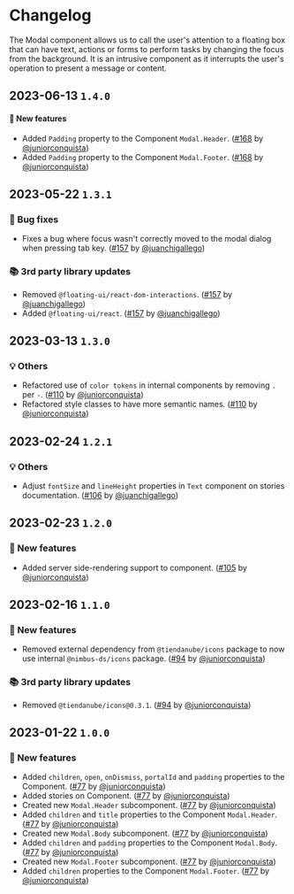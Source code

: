 # Changelog

The Modal component allows us to call the user's attention to a floating box that can have text, actions or forms to perform tasks by changing the focus from the background. It is an intrusive component as it interrupts the user's operation to present a message or content.

## 2023-06-13 `1.4.0`

#### 🎉 New features

- Added `Padding` property to the Component `Modal.Header`. ([#168](https://github.com/TiendaNube/nimbus-design-system/pull/168) by [@juniorconquista](https://github.com/juniorconquista))
- Added `Padding` property to the Component `Modal.Footer`. ([#168](https://github.com/TiendaNube/nimbus-design-system/pull/168) by [@juniorconquista](https://github.com/juniorconquista))

## 2023-05-22 `1.3.1`

### 🐛 Bug fixes

- Fixes a bug where focus wasn't correctly moved to the modal dialog when pressing tab key. ([#157](https://github.com/TiendaNube/nimbus-design-system/pull/157) by [@juanchigallego](https://github.com/juanchigallego))

### 📚 3rd party library updates

- Removed `@floating-ui/react-dom-interactions`. ([#157](https://github.com/TiendaNube/nimbus-design-system/pull/157) by [@juanchigallego](https://github.com/juanchigallego))
- Added `@floating-ui/react`. ([#157](https://github.com/TiendaNube/nimbus-design-system/pull/157) by [@juanchigallego](https://github.com/juanchigallego))

## 2023-03-13 `1.3.0`

### 💡 Others

- Refactored use of `color tokens` in internal components by removing `.` per `-`. ([#110](https://github.com/TiendaNube/nimbus-design-system/pull/110) by [@juniorconquista](https://github.com/juniorconquista))
- Refactored style classes to have more semantic names. ([#110](https://github.com/TiendaNube/nimbus-design-system/pull/110) by [@juniorconquista](https://github.com/juniorconquista))

## 2023-02-24 `1.2.1`

### 💡 Others

- Adjust `fontSize` and `lineHeight` properties in `Text` component on stories documentation. ([#106](https://github.com/TiendaNube/nimbus-design-system/pull/106) by [@juanchigallego](https://github.com/juanchigallego))

## 2023-02-23 `1.2.0`

### 🎉 New features

- Added server side-rendering support to component. ([#105](https://github.com/TiendaNube/nimbus-design-system/pull/105) by [@juniorconquista](https://github.com/juniorconquista))

## 2023-02-16 `1.1.0`

### 🎉 New features

- Removed external dependency from `@tiendanube/icons` package to now use internal `@nimbus-ds/icons` package. ([#94](https://github.com/TiendaNube/nimbus-design-system/pull/#94) by [@juniorconquista](https://github.com/juniorconquista))

### 📚 3rd party library updates

- Removed `@tiendanube/icons@0.3.1`. ([#94](https://github.com/TiendaNube/nimbus-design-system/pull/#94) by [@juniorconquista](https://github.com/juniorconquista))

## 2023-01-22 `1.0.0`

### 🎉 New features

- Added `children`, `open`, `onDismiss`, `portalId` and `padding` properties to the Component. ([#77](https://github.com/TiendaNube/nimbus-design-system/pull/77) by [@juniorconquista](https://github.com/juniorconquista))
- Added stories on Component. ([#77](https://github.com/TiendaNube/nimbus-design-system/pull/77) by [@juniorconquista](https://github.com/juniorconquista))
- Created new `Modal.Header` subcomponent. ([#77](https://github.com/TiendaNube/nimbus-design-system/pull/77) by [@juniorconquista](https://github.com/juniorconquista))
- Added `children` and `title` properties to the Component `Modal.Header`. ([#77](https://github.com/TiendaNube/nimbus-design-system/pull/77) by [@juniorconquista](https://github.com/juniorconquista))
- Created new `Modal.Body` subcomponent. ([#77](https://github.com/TiendaNube/nimbus-design-system/pull/77) by [@juniorconquista](https://github.com/juniorconquista))
- Added `children` and `padding` properties to the Component `Modal.Body`. ([#77](https://github.com/TiendaNube/nimbus-design-system/pull/77) by [@juniorconquista](https://github.com/juniorconquista))
- Created new `Modal.Footer` subcomponent. ([#77](https://github.com/TiendaNube/nimbus-design-system/pull/77) by [@juniorconquista](https://github.com/juniorconquista))
- Added `children` properties to the Component `Modal.Footer`. ([#77](https://github.com/TiendaNube/nimbus-design-system/pull/77) by [@juniorconquista](https://github.com/juniorconquista))
